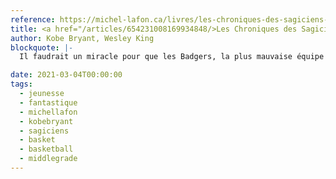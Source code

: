 ```yaml
---
reference: https://michel-lafon.ca/livres/les-chroniques-des-sagiciens-tome-1-camp-dentrainement/
title: <a href="/articles/654231008169934848/>Les Chroniques des Sagiciens</a> - Camp d’entraînement (The Wizenard Series - Training Camp)
author: Kobe Bryant, Wesley King
blockquote: |-
  Il faudrait un miracle pour que les Badgers, la plus mauvaise équipe de basket du quartier le plus pauvre de la ville de Dren, brillent sur le terrain. Chaque joueur doit faire face à des problèmes personnels et tous ont toujours l’esprit ailleurs quand il s’agit de jouer… Jusqu’au jour où un nouveau coach, le Pr Sagicien, fait son apparition. Aussitôt, les Badgers observent et entendent des phénomènes d’apparence magique qu’ils ne peuvent expliquer. Les joueurs sont sujets à des visions étranges et uniques qui remettent en cause tout ce qu’ils pensaient savoir sur le basket et sur leur vie. Pour survivre à l’intensité des entraînements, les Badgers vont devoir prendre des risques inimaginables, apprendre à faire confiance à leurs coéquipiers et affronter leurs secrets les plus sombres…

date: 2021-03-04T00:00:00
tags:
  - jeunesse
  - fantastique
  - michellafon
  - kobebryant
  - sagiciens
  - basket
  - basketball
  - middlegrade
---
```


